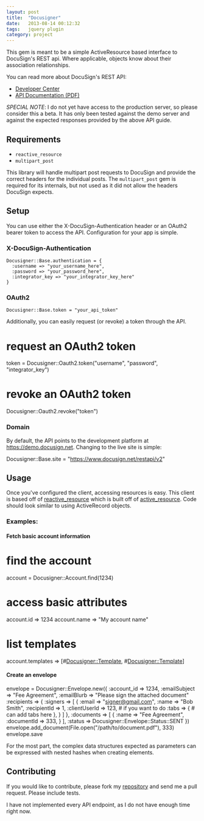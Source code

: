 ```yaml
---
layout: post
title:  "Docusigner"
date:   2013-08-14 00:12:32
tags:   jquery plugin
category: project
---
```


This gem is meant to be a simple ActiveResource based interface to DocuSign's REST api.  Where applicable, objects know about their association relationships.

You can read more about DocuSign's REST API:

* [Developer Center](http://www.docusign.com/developers-center)
* [API Documentation (PDF)](http://www.docusign.com/sites/default/files/REST_API_Guide_v2.pdf)

*SPECIAL NOTE*: I do not yet have access to the production server, so please consider this a beta.  It has only been tested against the demo server and against the expected responses provided by the above API guide.


## Requirements

* `reactive_resource`
* `multipart_post`

This library will handle multipart post requests to DocuSign and provide the correct headers for the individual posts.  The `multipart_post` gem is required for its internals, but not used as it did not allow the headers DocuSign expects. 

## Setup

You can use either the X-DocuSign-Authentication header or an OAuth2 bearer token to access the API.  Configuration for your app is simple.

### X-DocuSign-Authentication

    Docusigner::Base.authentication = {
      :username => "your_username_here",
      :password => "your_password_here",
      :integrator_key => "your_integrator_key_here"
    }
    
### OAuth2

    Docusigner::Base.token = "your_api_token"
    
Additionally, you can easily request (or revoke) a token through the API.

  # request an OAuth2 token
  token = Docusigner::Oauth2.token("username", "password", "integrator_key")
  
  # revoke an OAuth2 token
  Docusigner::Oauth2.revoke("token")
  
### Domain

By default, the API points to the development platform at https://demo.docusign.net.  Changing to the live site is simple:

  Docusigner::Base.site = "https://www.docusign.net/restapi/v2"
  
## Usage

Once you've configured the client, accessing resources is easy.  This client is based off of [reactive_resource](http://github.com/justinweiss/reactive_resource) which is built off of [active_resource](http://api.rubyonrails.org/classes/ActiveResource/Base.html).  Code should look similar to using ActiveRecord objects.

### Examples:

#### Fetch basic account information

  # find the account
  account = Docusigner::Account.find(1234)
  
  # access basic attributes
  account.id
  => 1234
  account.name
  => "My account name" 

  # list templates
  account.templates
  => [#<Docusigner::Template>, #<Docusigner::Template>]

#### Create an envelope

  envelope = Docusigner::Envelope.new({
    :account_id => 1234,
    :emailSubject => "Fee Agreement",
      :emailBlurb => "Please sign the attached document"
      :recipients => {
        :signers => [
          {
            :email => "signer@gmail.com",
            :name => "Bob Smith",
            :recipientId => 1,
            :clientUserId => 123, # if you want to do 
            :tabs => {
              # can add tabs here
            },
      }
        ]
      },
      :documents => [
        {
          :name => "Fee Agreement",
          :documentId => 333,
        }
      ],
      :status => Docusigner::Envelope::Status::SENT
  })
  envelope.add_document(File.open("/path/to/document.pdf"), 333)
  envelope.save
  
For the most part, the complex data structures expected as parameters can be expressed with nested hashes when creating elements.

## Contributing

If you would like to contribute, please fork my [repository](http://github.com/chingor13/docusigner) and send me a pull request.  Please include tests.

I have not implemented every API endpoint, as I do not have enough time right now.